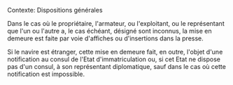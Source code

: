 Contexte: Dispositions générales

Dans le cas où le propriétaire, l'armateur, ou l'exploitant, ou le représentant que l'un ou l'autre a, le cas échéant, désigné sont inconnus, la mise en demeure est faite par voie d'affiches ou d'insertions dans la presse.

Si le navire est étranger, cette mise en demeure fait, en outre, l'objet d'une notification au consul de l'Etat d'immatriculation ou, si cet Etat ne dispose pas d'un consul, à son représentant diplomatique, sauf dans le cas où cette notification est impossible.